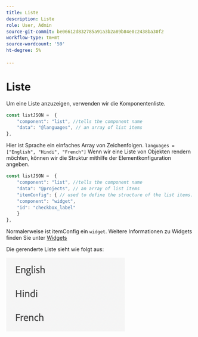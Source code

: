 ```yaml
---
title: Liste
description: Liste
role: User, Admin
source-git-commit: be06612d832785a91a3b2a89b84e0c2438ba30f2
workflow-type: tm+mt
source-wordcount: '59'
ht-degree: 5%

---
```


# Liste

Um eine Liste anzuzeigen, verwenden wir die Komponentenliste.

```js title="list.js"
const listJSON =  {
    "component": "list", //tells the component name
    "data": "@languages", // an array of list items
},
```

Hier ist Sprache ein einfaches Array von Zeichenfolgen. `languages = ["English", "Hindi", "French"]`
Wenn wir eine Liste von Objekten rendern möchten, können wir die Struktur mithilfe der Elementkonfiguration angeben.

```js title="list.js"
const listJSON =  {
    "component": "list", //tells the component name
    "data": "@projects", // an array of list items
    "itemConfig": { // used to define the structure of the list items.
    "component": "widget",
    "id": "checkbox_label"
    }
},
```

Normalerweise ist itemConfig ein `widget`. Weitere Informationen zu Widgets finden Sie unter [Widgets](../Widgets/basic-widget.md)

Die gerenderte Liste sieht wie folgt aus:

![Liste](./imgs/list.png "Liste")
